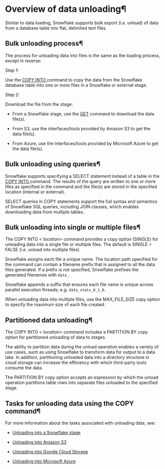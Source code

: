 # Overview of data unloading¶

Similar to data loading, Snowflake supports bulk export (i.e. unload) of data
from a database table into flat, delimited text files.

## Bulk unloading process¶

The process for unloading data into files is the same as the loading process,
except in reverse:

Step 1:

    

Use the [COPY INTO <location>](../sql-reference/sql/copy-into-location)
command to copy the data from the Snowflake database table into one or more
files in a Snowflake or external stage.

Step 2:

    

Download the file from the stage:

  * From a Snowflake stage, use the [GET](../sql-reference/sql/get) command to download the data file(s).

  * From S3, use the interfaces/tools provided by Amazon S3 to get the data file(s).

  * From Azure, use the interfaces/tools provided by Microsoft Azure to get the data file(s).

## Bulk unloading using queries¶

Snowflake supports specifying a SELECT statement instead of a table in the
[COPY INTO <location>](../sql-reference/sql/copy-into-location) command. The
results of the query are written to one or more files as specified in the
command and the file(s) are stored in the specified location (internal or
external).

SELECT queries in COPY statements support the full syntax and semantics of
Snowflake SQL queries, including JOIN clauses, which enables downloading data
from multiple tables.

## Bulk unloading into single or multiple files¶

The COPY INTO _< location>_ command provides a copy option (SINGLE) for
unloading data into a single file or multiple files. The default is SINGLE =
FALSE (i.e. unload into multiple files).

Snowflake assigns each file a unique name. The location path specified for the
command can contain a filename prefix that is assigned to all the data files
generated. If a prefix is not specified, Snowflake prefixes the generated
filenames with `data_`.

Snowflake appends a suffix that ensures each file name is unique across
parallel execution threads; e.g. `data_stats_0_1_0`.

When unloading data into multiple files, use the MAX_FILE_SIZE copy option to
specify the maximum size of each file created.

## Partitioned data unloading¶

The COPY INTO _< location>_ command includes a PARTITION BY copy option for
partitioned unloading of data to stages.

The ability to partition data during the unload operation enables a variety of
use cases, such as using Snowflake to transform data for output to a data
lake. In addition, partitioning unloaded data into a directory structure in
cloud storage can increase the efficiency with which third-party tools consume
the data.

The PARTITION BY copy option accepts an expression by which the unload
operation partitions table rows into separate files unloaded to the specified
stage.

## Tasks for unloading data using the COPY command¶

For more information about the tasks associated with unloading data, see:

  * [Unloading into a Snowflake stage](data-unload-snowflake)

  * [Unloading into Amazon S3](data-unload-s3)

  * [Unloading into Google Cloud Storage](data-unload-gcs)

  * [Unloading into Microsoft Azure](data-unload-azure)

